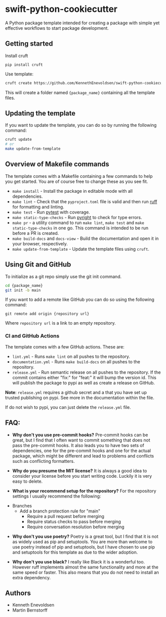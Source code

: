 # swift-python-cookiecutter
A Python package template intended for creating a package with simple yet effective workflows to start package development.

## Getting started

Install cruft
```
pip install cruft
```

Use template:
```bash
cruft create https://github.com/KennethEnevoldsen/swift-python-cookiecutter
```
This will create a folder named `{package_name}` containing all the template files.

## Updating the template
If you want to update the template, you can do so by running the following command:
```bash
cruft update
# or
make update-from-template
```

## Overview of Makefile commands
The template comes with a Makefile containing a few commands to help you get started. You are of course free to change these as you see fit.

- `make install` - Install the package in editable mode with all dependencies.
- `make lint` - Check that the `pyproject.toml` file is valid and then run [ruff] for formatting and linting.
- `make test` - Run [pytest] with coverage.
- `make static-type-checks` - Run [pyright] to check for type errors.
- `make pr` - a utility command to run `make lint`, `make test` and `make static-type-checks` in one go. This command is intended to be run before a PR is created.
- `make build-docs` and `docs-view` - Build the documentation and open it in your browser, respectively.
- `make update-from-template` - Update the template files using `cruft`.

## Using Git and GitHub
To initialize as a git repo simply use the git init command.
```bash
cd {package_name}
git init -b main    
```

If you want to add a remote like GitHub you can do so using the following command:
```
git remote add origin {repository url}
```

Where `repository url` is a link to an empty repository.

### CI and GitHub Actions

The template comes with a few GitHub actions. These are:

* `lint.yml` - Runs `make lint` on all pushes to the repository.
* `documentation.yml` - Runs `make build-docs` on all pushes to the repository.
* `release.yml` - Run semantic release on all pushes to the repository. If the commit contains either "fix:" for "feat:" it will bump the version id.
This will publish the package to pypi as well as create a release on GitHub.

**Note**:  `release.yml` requires a github secret and a that you have set up trusted publishing on pypi. See more in the documentation within the file.

If do not wish to pypi, you can just delete the `release.yml` file.


## FAQ:

- **Why don't you use pre-commit hooks?**
Pre-commit hooks can be great, but I find that I often want to commit something that does not pass the pre-commit hooks.
It also leads you to have two sets of dependencies, one for the pre-commit hooks and one for the actual package, which might be different and lead to problems and conflicts such as conflicting formatters.

- **Why do you presume the MIT license?**
It is always a good idea to consider your license before you start writing code. Luckily it is very easy to delete.

- **What is your recommend setup for the repository?**
For the repository settings I usually recommend the following:
 * Branches
   * Add a branch protection rule for "main"
     * Require a pull request before merging
     * Require status checks to pass before merging
     * Require conversation resolution before merging

- **Why don't you use poetry?**
Poetry is a great tool, but I find that it is not as widely used as pip and setuptools.
You are more than welcome to use poetry instead of pip and setuptools, but I have chosen to use pip and setuptools for this template as due to
the wider adoption.

- **Why don't you use black?**
I really like Black it is a wonderful too. However ruff implements almost the same functionality and more at the same speed or faster.
This also means that you do not need to install an extra dependency.


## Authors
- Kenneth Enevoldsen
- Martin Bernstorff


[ruff]: https://docs.astral.sh/ruff/
[pytest]: https://docs.pytest.org/en/7.4.x/
[pyright]: https://github.com/microsoft/pyright
